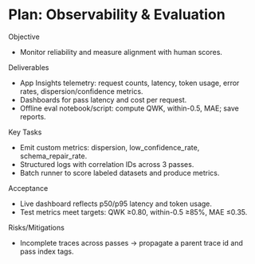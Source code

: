 # Plan: Observability & Evaluation

Objective
- Monitor reliability and measure alignment with human scores.

Deliverables
- App Insights telemetry: request counts, latency, token usage, error rates, dispersion/confidence metrics.
- Dashboards for pass latency and cost per request.
- Offline eval notebook/script: compute QWK, within-0.5, MAE; save reports.

Key Tasks
- Emit custom metrics: dispersion, low_confidence_rate, schema_repair_rate.
- Structured logs with correlation IDs across 3 passes.
- Batch runner to score labeled datasets and produce metrics.

Acceptance
- Live dashboard reflects p50/p95 latency and token usage.
- Test metrics meet targets: QWK ≥0.80, within-0.5 ≥85%, MAE ≤0.35.

Risks/Mitigations
- Incomplete traces across passes → propagate a parent trace id and pass index tags.

